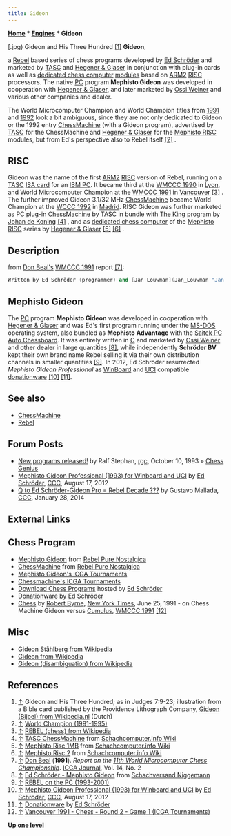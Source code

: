 ```yaml
---
title: Gideon
---
```

**[Home](Home "Home") * [Engines](Engines "Engines") * Gideon**

\[.jpg) Gideon and His Three Hundred <a id="cite-note-1" href="#cite-ref-1">[1]</a>
**Gideon**,

a [Rebel](Rebel "Rebel") based series of chess programs developed by [Ed Schröder](Ed_Schroder "Ed Schroder") and marketed by [TASC](TASC "TASC") and [Hegener & Glaser](Hegener_%26_Glaser "Hegener & Glaser") in conjunction with plug-in cards as well as [dedicated chess computer](Dedicated_Chess_Computers "Dedicated Chess Computers") [modules](Module "Module") based on [ARM2](ARM2 "ARM2") [RISC](https://en.wikipedia.org/wiki/Reduced_instruction_set_computing) processors. The native [PC](IBM_PC "IBM PC") program **Mephisto Gideon** was developed in cooperation with [Hegener & Glaser](Hegener_%26_Glaser "Hegener & Glaser"), and later marketed by [Ossi Weiner](Ossi_Weiner "Ossi Weiner") and various other companies and dealer.

The World Microcomputer Champion and World Champion titles from [1991](WMCCC_1991 "WMCCC 1991") and [1992](WCCC_1992 "WCCC 1992") look a bit ambiguous, since they are not only dedicated to Gideon or the 1992 entry [ChessMachine](ChessMachine "ChessMachine") (with a Gideon program), advertised by [TASC](TASC "TASC") for the ChessMachine and [Hegener & Glaser](Hegener_%26_Glaser "Hegener & Glaser") for the [Mephisto RISC](Mephisto_RISC "Mephisto RISC") modules, but from Ed's perspective also to Rebel itself <a id="cite-note-2" href="#cite-ref-2">[2]</a> .

## RISC

Gideon was the name of the first [ARM2](ARM2 "ARM2") [RISC](https://en.wikipedia.org/wiki/Reduced_instruction_set_computing) version of Rebel, running on a [TASC](TASC "TASC") [ISA card](https://en.wikipedia.org/wiki/ISA_bus) for an [IBM PC](IBM_PC "IBM PC"). It became third at the [WMCCC 1990](WMCCC_1990 "WMCCC 1990") in [Lyon](https://en.wikipedia.org/wiki/Lyon), and World Microcomputer Champion at the [WMCCC 1991](WMCCC_1991 "WMCCC 1991") in [Vancouver](https://en.wikipedia.org/wiki/Vancouver) <a id="cite-note-3" href="#cite-ref-3">[3]</a> . The further improved Gideon 3.1/32 MHz [ChessMachine](ChessMachine "ChessMachine") became World Champion at the [WCCC 1992](WCCC_1992 "WCCC 1992") in [Madrid](https://en.wikipedia.org/wiki/Madrid). RISC Gideon was further marketed as PC plug-in [ChessMachine](ChessMachine "ChessMachine") by [TASC](TASC "TASC") in bundle with [The King](The_King "The King") program by [Johan de Koning](Johan_de_Koning "Johan de Koning") <a id="cite-note-4" href="#cite-ref-4">[4]</a> , and as [dedicated chess computer](Dedicated_Chess_Computers "Dedicated Chess Computers") of the [Mephisto RISC](Mephisto_RISC "Mephisto RISC") series by [Hegener & Glaser](Hegener_%26_Glaser "Hegener & Glaser") <a id="cite-note-5" href="#cite-ref-5">[5]</a> <a id="cite-note-6" href="#cite-ref-6">[6]</a> .

## Description

from [Don Beal's](Don_Beal "Don Beal") [WMCCC 1991](WMCCC_1991 "WMCCC 1991") report <a id="cite-note-7" href="#cite-ref-7">[7]</a>:

```C++
Written by Ed Schröder (programmer) and [Jan Louwman](Jan_Louwman "Jan Louwman") (a strong chess-player and designer of the [opening book](Opening_Book "Opening Book")), both previously known over many years for their [Rebel](Rebel "Rebel") program that run on [6502](6502 "6502") pocessors, Gideon is a new program for the ARM-2 RISC CPU and has taken 1.5 years (4000 man-hours) to develop. The evaluation function is complex, incorporating much chess knowledge, and positional scores can range up 1.5 times a Pawn. Gideon includes specialized knowledge for many types of endgame (defined to be when material < 26) such as rook-and-pawn endings. The search techniques include [iterative deepening](Iterative_Deepening "Iterative Deepening"), [check extensions](Check_Extensions "Check Extensions") and [singular extensions](Singular_Extensions "Singular Extensions"). [Moves](Moves "Moves") are [generated](Move_Generation "Move Generation") one-at-a-time, rather than all-and-sort. 

```

## Mephisto Gideon

The [PC](IBM_PC "IBM PC") program **Mephisto Gideon** was developed in cooperation with [Hegener & Glaser](Hegener_%26_Glaser "Hegener & Glaser") and was Ed's first program running under the [MS-DOS](MS-DOS "MS-DOS") operating system, also bundled as **Mephisto Advantage** with the [Saitek PC Auto Chessboard](Saitek_PC_Auto_Chessboard "Saitek PC Auto Chessboard"). It was entirely written in [C](C "C") and marketed by [Ossi Weiner](Ossi_Weiner "Ossi Weiner") and other dealer in large quantities <a id="cite-note-8" href="#cite-ref-8">[8]</a>, while independently **Schröder BV** kept their own brand name Rebel selling it via their own distribution channels in smaller quantities <a id="cite-note-9" href="#cite-ref-9">[9]</a>. In 2012, Ed Schröder resurrected *Mephisto Gideon Professional* as [WinBoard](WinBoard "WinBoard") and [UCI](UCI "UCI") compatible [donationware](https://en.wikipedia.org/wiki/Donationware) <a id="cite-note-10" href="#cite-ref-10">[10]</a> <a id="cite-note-11" href="#cite-ref-11">[11]</a>.

## See also

- [ChessMachine](ChessMachine "ChessMachine")
- [Rebel](Rebel "Rebel")

## Forum Posts

- [New programs released!](https://groups.google.com/d/msg/rec.games.chess/05obi896BnI/eVqo4QvNqF4J) by Ralf Stephan, [rgc](Computer_Chess_Forums "Computer Chess Forums"), October 10, 1993 » [Chess Genius](Chess_Genius "Chess Genius")
- [Mephisto Gideon Professional (1993) for Winboard and UCI](http://www.talkchess.com/forum/viewtopic.php?t=44819) by [Ed Schröder](Ed_Schroder "Ed Schroder"), [CCC](CCC "CCC"), August 17, 2012
- [Q to Ed Schröder-Gideon Pro = Rebel Decade ???](http://www.talkchess.com/forum/viewtopic.php?t=51081) by Gustavo Mallada, [CCC](CCC "CCC"), January 28, 2014

## External Links

## Chess Program

- [Mephisto Gideon](http://rebel13.nl/dos/mephisto%20gideon.html) from [Rebel Pure Nostalgica](http://rebel13.nl/index.html)
- [ChessMachine](http://rebel13.nl/dedicated/chessmachine.html) from [Rebel Pure Nostalgica](http://rebel13.nl/index.html)
- [Mephisto Gideon's ICGA Tournaments](https://www.game-ai-forum.org/icga-tournaments/program.php?id=222)
- [Chessmachine's ICGA Tournaments](https://www.game-ai-forum.org/icga-tournaments/program.php?id=224)
- [Download Chess Programs](http://www.top-5000.nl/cp.htm) hosted by [Ed Schröder](Ed_Schroder "Ed Schroder")
- [Donationware](http://www.top-5000.nl/donationware.htm) by [Ed Schröder](Ed_Schroder "Ed Schroder")
- [Chess](http://query.nytimes.com/gst/fullpage.html?res=9D0CE5DB103BF936A15755C0A967958260) by [Robert Byrne](https://en.wikipedia.org/wiki/Robert_Byrne), [New York Times](https://en.wikipedia.org/wiki/The_New_York_Times), June 25, 1991 - on Chess Machine Gideon versus [Cumulus](Cumulus "Cumulus"), [WMCCC 1991](WMCCC_1991 "WMCCC 1991") <a id="cite-note-12" href="#cite-ref-12">[12]</a>

## Misc

- [Gideon Ståhlberg from Wikipedia](https://en.wikipedia.org/wiki/Gideon_St%C3%A5hlberg)
- [Gideon from Wikipedia](https://en.wikipedia.org/wiki/Gideon)
- [Gideon (disambiguation) from Wikipedia](<https://en.wikipedia.org/wiki/Gideon_(disambiguation)>)

## References

1. <a id="cite-ref-1" href="#cite-note-1">↑</a> Gideon and His Three Hundred; as in Judges 7:9-23; illustration from a Bible card published by the Providence Lithograph Company, [Gideon (Bijbel) from Wikipedia.nl](http://nl.wikipedia.org/wiki/Gideon_%28Bijbel%29) (Dutch)
1. <a id="cite-ref-2" href="#cite-note-2">↑</a> [World Champion (1991-1995)](http://members.home.nl/matador/chess_2.htm)
1. <a id="cite-ref-3" href="#cite-note-3">↑</a> [REBEL (chess) from Wikipedia](https://en.wikipedia.org/wiki/REBEL_%28chess%29)
1. <a id="cite-ref-4" href="#cite-note-4">↑</a> [TASC ChessMachine](http://www.schach-computer.info/wiki/index.php/TASC_ChessMachine) from [Schachcomputer.info Wiki](http://www.schach-computer.info/wiki/index.php/Hauptseite_En)
1. <a id="cite-ref-5" href="#cite-note-5">↑</a> [Mephisto Risc 1MB](http://www.schach-computer.info/wiki/index.php/Mephisto_Risc_1MB) from [Schachcomputer.info Wiki](http://www.schach-computer.info/wiki/index.php/Hauptseite_En)
1. <a id="cite-ref-6" href="#cite-note-6">↑</a> [Mephisto Risc 2](http://www.schach-computer.info/wiki/index.php/Mephisto_Risc_2) from [Schachcomputer.info Wiki](http://www.schach-computer.info/wiki/index.php/Hauptseite_En)
1. <a id="cite-ref-7" href="#cite-note-7">↑</a> [Don Beal](Don_Beal "Don Beal") (**1991**). *Report on the [11th World Microcomputer Chess Championship](WMCCC_1991 "WMCCC 1991")*. [ICCA Journal](ICGA_Journal "ICGA Journal"), Vol. 14, No. 2
1. <a id="cite-ref-8" href="#cite-note-8">↑</a> [Ed Schröder - Mephisto Gideon](http://www.schachversand.eu/e/detail/software/101.html) from [Schachversand Niggemann](Schachversand_Niggemann "Schachversand Niggemann")
1. <a id="cite-ref-9" href="#cite-note-9">↑</a> [REBEL on the PC (1993-2001)](http://members.home.nl/matador/chess_3.htm)
1. <a id="cite-ref-10" href="#cite-note-10">↑</a> [Mephisto Gideon Professional (1993) for Winboard and UCI](http://www.talkchess.com/forum/viewtopic.php?t=44819) by [Ed Schröder](Ed_Schroder "Ed Schroder"), [CCC](CCC "CCC"), August 17, 2012
1. <a id="cite-ref-11" href="#cite-note-11">↑</a> [Donationware](http://www.top-5000.nl/donationware.htm) by [Ed Schröder](Ed_Schroder "Ed Schroder")
1. <a id="cite-ref-12" href="#cite-note-12">↑</a> [Vancouver 1991 - Chess - Round 2 - Game 1 (ICGA Tournaments)](https://www.game-ai-forum.org/icga-tournaments/round.php?tournament=59&round=2&id=1)

**[Up one level](Engines "Engines")**

